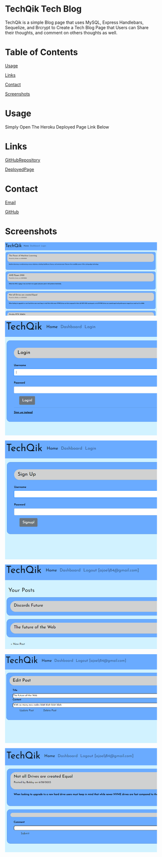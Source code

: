 # TechQik Tech Blog

TechQik is a simple Blog page that uses MySQL, Express Handlebars, 
Sequelize, and Brcrypt to Create a Tech Blog Page that Users can
Share their thoughts, and comment on others thoughts as well.

# Table of Contents
[Usage](#Usage)

[Links](#Links)

[Contact](#Contact)

[Screenshots](#Screenshots)

# Usage
Simply Open The Heroku Deployed Page Link Below

# Links

[GitHubRepository](https://github.com/AJoelj84/TechBlogMVC)

[DeployedPage]()

# Contact

[Email](ajoelj84@gmail.com)

[GitHub](https://github.com/AJoelj84)

# Screenshots

![Alt text](<screenshots/Screenshot 2023-06-28 125020.png>)

![Alt text](<screenshots/Screenshot 2023-06-28 125055.png>)

![Alt text](<screenshots/Screenshot 2023-06-28 125107.png>)

![Alt text](<screenshots/Screenshot 2023-06-28 125133.png>)

![Alt text](<screenshots/Screenshot 2023-06-28 125149.png>)

![Alt text](<screenshots/Screenshot 2023-06-28 125211.png>)